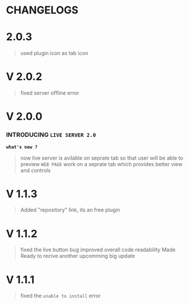 # CHANGELOGS

# 2.0.3
> used plugin icon as tab icon

# V 2.0.2
> fixed server offline error 

# V 2.0.0

### INTRODUCING `LIVE SERVER 2.0`

**`what's new ?`**

> now live server is avilable on seprate tab so that user will be able to preview `WEB PAGE` work on a seprate tab which provides better view and controls

# V 1.1.3
> Added "repository" link, its an free plugin 

# V 1.1.2
> fixed the live button bug
> improved overall code readability
> Made Ready to recive another upcomming big update

# V 1.1.1
> fixed the `unable to install` error

